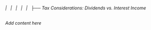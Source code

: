 ###### |   |   |   |   |   ├── Tax Considerations: Dividends vs. Interest Income

*Add content here*